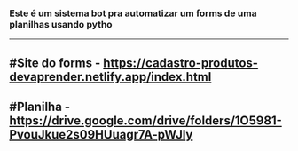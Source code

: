 ### Este é um sistema bot pra automatizar um forms de uma planilhas usando pytho
---
#Site do forms - https://cadastro-produtos-devaprender.netlify.app/index.html
---
#Planilha - https://drive.google.com/drive/folders/1O5981-PvouJkue2s09HUuagr7A-pWJly
---
